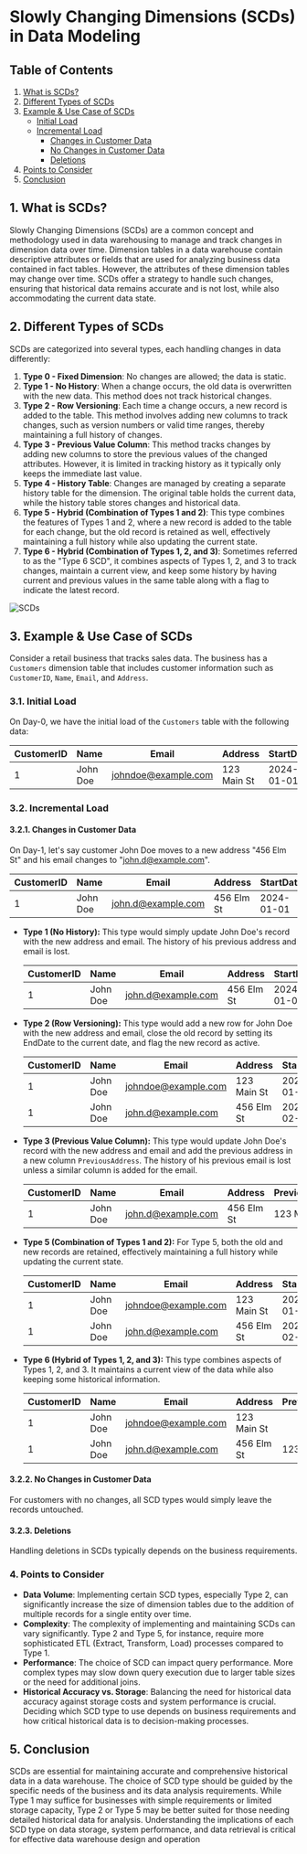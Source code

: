 # Slowly Changing Dimensions (SCDs) in Data Modeling

## Table of Contents

1. [What is SCDs?](#1-what-is-scds)
2. [Different Types of SCDs](#2-different-types-of-scds)
3. [Example & Use Case of SCDs](#3-example--use-case-of-scds)
    - [Initial Load](#31-initial-load)
    - [Incremental Load](#32-incremental-load)
        - [Changes in Customer Data](#321-changes-in-customer-data)
        - [No Changes in Customer Data](#322-no-changes-in-customer-data)
        - [Deletions](#323-deletions)
4. [Points to Consider](#4-points-to-consider)
5. [Conclusion](#5-conclusion)


## 1. What is SCDs?

Slowly Changing Dimensions (SCDs) are a common concept and methodology used in data warehousing to manage and track changes in dimension data over time. Dimension tables in a data warehouse contain descriptive attributes or fields that are used for analyzing business data contained in fact tables. However, the attributes of these dimension tables may change over time. SCDs offer a strategy to handle such changes, ensuring that historical data remains accurate and is not lost, while also accommodating the current data state.

## 2. Different Types of SCDs

SCDs are categorized into several types, each handling changes in data differently:

1. **Type 0 - Fixed Dimension**: No changes are allowed; the data is static.
2. **Type 1 - No History**: When a change occurs, the old data is overwritten with the new data. This method does not track historical changes.
3. **Type 2 - Row Versioning**: Each time a change occurs, a new record is added to the table. This method involves adding new columns to track changes, such as version numbers or valid time ranges, thereby maintaining a full history of changes.
4. **Type 3 - Previous Value Column**: This method tracks changes by adding new columns to store the previous values of the changed attributes. However, it is limited in tracking history as it typically only keeps the immediate last value.
5. **Type 4 - History Table**: Changes are managed by creating a separate history table for the dimension. The original table holds the current data, while the history table stores changes and historical data.
6. **Type 5 - Hybrid (Combination of Types 1 and 2)**: This type combines the features of Types 1 and 2, where a new record is added to the table for each change, but the old record is retained as well, effectively maintaining a full history while also updating the current state.
7. **Type 6 - Hybrid (Combination of Types 1, 2, and 3)**: Sometimes referred to as the "Type 6 SCD", it combines aspects of Types 1, 2, and 3 to track changes, maintain a current view, and keep some history by having current and previous values in the same table along with a flag to indicate the latest record.

![SCDs](https://github.com/atadas10/Learn-Data-Modeling/assets/84840069/a6c77319-90f4-45fe-9613-d2c5daaaf626)


## 3. Example & Use Case of SCDs

Consider a retail business that tracks sales data. The business has a `Customers` dimension table that includes customer information such as `CustomerID`, `Name`, `Email`, and `Address`.

### 3.1. Initial Load

On Day-0, we have the initial load of the `Customers` table with the following data:

| CustomerID | Name     | Email                | Address       | StartDate | EndDate   | IsActive |
|------------|----------|----------------------|---------------|-----------|-----------|----------|
| 1          | John Doe | johndoe@example.com  | 123 Main St   | 2024-01-01| 9999-12-31| Yes      |

### 3.2. Incremental Load

#### 3.2.1. Changes in Customer Data

On Day-1, let's say customer John Doe moves to a new address "456 Elm St" and his email changes to "john.d@example.com".

| CustomerID | Name     | Email                | Address       | StartDate | EndDate   | IsActive |
|------------|----------|----------------------|---------------|-----------|-----------|----------|
| 1          | John Doe | john.d@example.com  | 456 Elm St   | 2024-01-01| 9999-12-31| Yes      |

- **Type 1 (No History):** This type would simply update John Doe's record with the new address and email. The history of his previous address and email is lost.

  | CustomerID | Name     | Email               | Address      | StartDate | EndDate   | IsActive |
  |------------|----------|---------------------|--------------|-----------|-----------|----------|
  | 1          | John Doe | john.d@example.com  | 456 Elm St   | 2024-01-01| 9999-12-31| Yes      |

- **Type 2 (Row Versioning):** This type would add a new row for John Doe with the new address and email, close the old record by setting its EndDate to the current date, and flag the new record as active.

  | CustomerID | Name     | Email               | Address      | StartDate | EndDate   | IsActive |
  |------------|----------|---------------------|--------------|-----------|-----------|----------|
  | 1          | John Doe | johndoe@example.com | 123 Main St  | 2024-01-01| 2024-02-01| No       |
  | 1          | John Doe | john.d@example.com  | 456 Elm St   | 2024-02-02| 9999-12-31| Yes      |

- **Type 3 (Previous Value Column):** This type would update John Doe's record with the new address and email and add the previous address in a new column `PreviousAddress`. The history of his previous email is lost unless a similar column is added for the email.

  | CustomerID | Name     | Email               | Address      | PreviousAddress | StartDate | EndDate   | IsActive |
  |------------|----------|---------------------|--------------|-----------------|-----------|-----------|----------|
  | 1          | John Doe | john.d@example.com  | 456 Elm St   | 123 Main St     | 2024-01-01| 9999-12-31| Yes      |

- **Type 5 (Combination of Types 1 and 2):** For Type 5, both the old and new records are retained, effectively maintaining a full history while updating the current state.

  | CustomerID | Name     | Email               | Address      | StartDate | EndDate   | IsActive |
  |------------|----------|---------------------|--------------|-----------|-----------|----------|
  | 1          | John Doe | johndoe@example.com | 123 Main St  | 2024-01-01| 2024-02-01| No       |
  | 1          | John Doe | john.d@example.com  | 456 Elm St   | 2024-02-02| 9999-12-31| Yes      |

- **Type 6 (Hybrid of Types 1, 2, and 3):** This type combines aspects of Types 1, 2, and 3. It maintains a current view of the data while also keeping some historical information.

  | CustomerID | Name     | Email               | Address      | PreviousAddress | StartDate | EndDate   | IsActive |
  |------------|----------|---------------------|--------------|-----------------|-----------|-----------|----------|
  | 1          | John Doe | johndoe@example.com | 123 Main St  |                 | 2024-01-01| 2024-02-01| No       |
  | 1          | John Doe | john.d@example.com  | 456 Elm St   | 123 Main St     | 2024-02-02| 9999-12-31| Yes      |


#### 3.2.2. No Changes in Customer Data

For customers with no changes, all SCD types would simply leave the records untouched.

#### 3.2.3. Deletions

Handling deletions in SCDs typically depends on the business requirements.

### 4. Points to Consider

- **Data Volume**: Implementing certain SCD types, especially Type 2, can significantly increase the size of dimension tables due to the addition of multiple records for a single entity over time.
- **Complexity**: The complexity of implementing and maintaining SCDs can vary significantly. Type 2 and Type 5, for instance, require more sophisticated ETL (Extract, Transform, Load) processes compared to Type 1.
- **Performance**: The choice of SCD can impact query performance. More complex types may slow down query execution due to larger table sizes or the need for additional joins.
- **Historical Accuracy vs. Storage**: Balancing the need for historical data accuracy against storage costs and system performance is crucial. Deciding which SCD type to use depends on business requirements and how critical historical data is to decision-making processes.

## 5. Conclusion

SCDs are essential for maintaining accurate and comprehensive historical data in a data warehouse. The choice of SCD type should be guided by the specific needs of the business and its data analysis requirements. While Type 1 may suffice for businesses with simple requirements or limited storage capacity, Type 2 or Type 5 may be better suited for those needing detailed historical data for analysis. Understanding the implications of each SCD type on data storage, system performance, and data retrieval is critical for effective data warehouse design and operation
